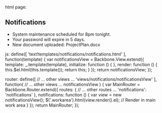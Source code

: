 html page:


<div class="title">
    <h2>Notifications</h2>
</div>
<div>
    <ul>
        <li>System maintenance scheduled for 8pm tonight.</li>
        <li>Your password will expire in 5 days.</li>
        <li>New document uploaded: ProjectPlan.docx</li>
    </ul>
</div>


js:
define([
    'text!templates/notifications/notifications.html'
], function(template) {
    var notificationsView = Backbone.View.extend({
        template: _.template(template),
        initialize: function () { },
        render: function () {
            this.$el.html(this.template());
            return this;
        }
    });
    return notificationsView;
});


router:
define([
    // ... other views ...
    'views/notifications/notificationsView'
], function(
    // ... other views ...
    notificationsView
) {
    var MainRouter = Backbone.Router.extend({
        routes: {
            // ... other routes ...
            'notifications': 'notifications'
        },
        notifications: function () {
            var view = new notificationsView();
            $('.workarea').html(view.render().el); // Render in main work area
        }
    });
    return MainRouter;
});

